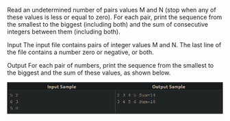 Read an undetermined number of pairs values M and N (stop when any of these values is less or equal to zero). For each pair, print the sequence from the smallest to the biggest (including both) and the sum of consecutive integers between them (including both).

Input
The input file contains pairs of integer values M and N. The last line of the file contains a number zero or negative, or both.

Output
For each pair of numbers, print the sequence from the smallest to the biggest and the sum of these values, as shown below.

![Alt text](image.png)